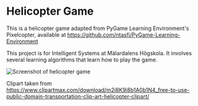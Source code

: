 # Helicopter Game

This is a helicopter game adapted from PyGame Learning Environment's Pixelcopter, available at https://github.com/ntasfi/PyGame-Learning-Environment

This project is for Intelligent Systems at Mälardalens Högskola. It involves several learning algorithms that learn how to play the game.

![Screenshot of helicopter game](https://github.com/uzgit/helicopter-game/blob/master/images/screenshot_with_helicopter.png)

Clipart taken from https://www.clipartmax.com/download/m2i8K9i8b1A0b1N4_free-to-use-public-domain-transportation-clip-art-helicopter-clipart/
